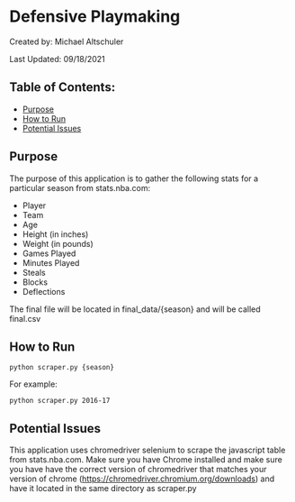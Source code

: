 # Defensive Playmaking

Created by: Michael Altschuler

Last Updated: 09/18/2021

## Table of Contents:
* [Purpose](#purose)
* [How to Run](#how-to-run)
* [Potential Issues](#potentia-issues)

## Purpose

The purpose of this application is to gather the following stats for a particular season from stats.nba.com:
* Player
* Team
* Age
* Height (in inches)
* Weight (in pounds)
* Games Played
* Minutes Played
* Steals
* Blocks
* Deflections

The final file will be located in final_data/{season} and will be called final.csv

## How to Run

```
python scraper.py {season}
```

For example:
```
python scraper.py 2016-17
```

## Potential Issues

This application uses chromedriver selenium to scrape the javascript table from stats.nba.com.  Make sure you have Chrome installed and make sure you have have the correct version of chromedriver that matches your version of chrome (https://chromedriver.chromium.org/downloads) and have it located in the same directory as scraper.py
